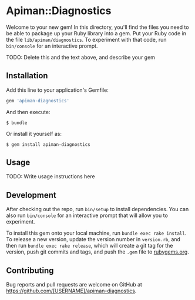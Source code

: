 # Apiman::Diagnostics

Welcome to your new gem! In this directory, you'll find the files you need to be able to package up your Ruby library into a gem. Put your Ruby code in the file `lib/apiman/diagnostics`. To experiment with that code, run `bin/console` for an interactive prompt.

TODO: Delete this and the text above, and describe your gem

## Installation

Add this line to your application's Gemfile:

```ruby
gem 'apiman-diagnostics'
```

And then execute:

    $ bundle

Or install it yourself as:

    $ gem install apiman-diagnostics

## Usage

TODO: Write usage instructions here

## Development

After checking out the repo, run `bin/setup` to install dependencies. You can also run `bin/console` for an interactive prompt that will allow you to experiment.

To install this gem onto your local machine, run `bundle exec rake install`. To release a new version, update the version number in `version.rb`, and then run `bundle exec rake release`, which will create a git tag for the version, push git commits and tags, and push the `.gem` file to [rubygems.org](https://rubygems.org).

## Contributing

Bug reports and pull requests are welcome on GitHub at https://github.com/[USERNAME]/apiman-diagnostics.

